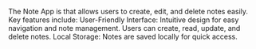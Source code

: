 The Note App is that allows users to create, edit, and delete notes easily. Key features include:
User-Friendly Interface: Intuitive design for easy navigation and note management.
Users can create, read, update, and delete notes.
Local Storage: Notes are saved locally for quick access.
